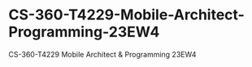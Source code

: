 # CS-360-T4229-Mobile-Architect-Programming-23EW4
CS-360-T4229 Mobile Architect &amp; Programming 23EW4
